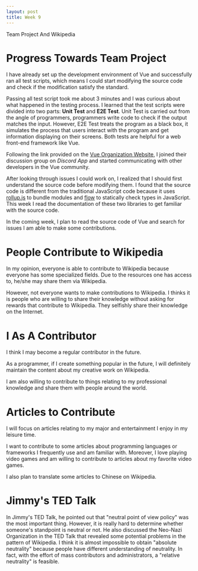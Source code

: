 ```yaml
---
layout: post
title: Week 9
---
```

Team Project And Wikipedia

# Progress Towards Team Project

I have already set up the development environment of Vue and successfully ran all test scripts, which means I could start modifying the source code and check if the modification satisfy the standard.

Passing all test script took me about 3 minutes and I was curious about what happened in the testing process. I learned that the test scripts were divided into two parts: **Unit Test** and **E2E Test**. Unit Test is carried out from the angle of programmers, programmers write code to check if the output matches the input. However, E2E Test treats the program as a black box, it simulates the process that users interact with the program and get information displaying on their screens. Both tests are helpful for a web front-end framework like Vue.

Following the link provided on the [Vue Organization Website](https://vuejs.org), I joined their discussion group on _Discord App_ and started communicating with other developers in the Vue community.

After looking through issues I could work on, I realized that I should first understand the source code before modifying them. I found that the source code is different from the traditional JavaScript code because it uses [rollup.js](https://rollupjs.org/) to bundle modules and [flow](https://flow.org/en/) to statically check types in JavaScript. This week I read the documentation of these two libraries to get familiar with the source code.

In the coming week, I plan to read the source code of Vue and search for issues I am able to make some contributions.

# People Contribute to Wikipedia

In my opinion, everyone is able to contribute to Wikipedia because everyone has some specialized fields. Due to the resources one has access to, he/she may share them via Wikipedia.

However, not everyone wants to make contributions to Wikipedia. I thinks it is people who are willing to share their knowledge without asking for rewards that contribute to Wikipedia. They selfishly share their knowledge on the Internet.

# I As A Contributor

I think I may become a regular contributor in the future.

As a programmer, if I create something popular in the future, I will definitely maintain the content about my creative work on Wikipedia.

I am also willing to contribute to things relating to my professional knowledge and share them with people around the world.

# Articles to Contribute

I will focus on articles relating to my major and entertainment I enjoy in my leisure time.

I want to contribute to some articles about programming languages or frameworks I frequently use and am familiar with. Moreover, I love playing video games and am willing to contribute to articles about my favorite video games.

I also plan to translate some articles to Chinese on Wikipedia.

# Jimmy's TED Talk

In Jimmy's TED Talk, he pointed out that "neutral point of view policy" was the most important thing. However, it is really hard to determine whether someone's standpoint is neutral or not. He also discussed the Neo-Nazi Organization in the TED Talk that revealed some potential problems in the pattern of Wikipedia. I think it is almost impossible to obtain "absolute neutrality" because people have different understanding of neutrality. In fact, with the effort of mass contributors and administrators, a "relative neutrality" is feasible.
